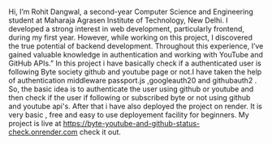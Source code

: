 Hi, I’m Rohit Dangwal, a second-year Computer Science and Engineering student at Maharaja Agrasen Institute of Technology, New Delhi. I developed a strong interest in web development, particularly frontend, during my first year. However, while working on this project, I discovered the true potential of backend development. Throughout this experience, I’ve gained valuable knowledge in authentication and working with YouTube and GitHub APIs.”
In this project i have basically check if a authenticated user is following Byte society github and youtube page or not.I have taken the help of authentication middleware passport.js ,googleauth20 and githubauth2 .
So, the basic idea is to authenticate the user using github or youtube and then check if the user if following or subscribed byte or not using github and youtube api's.
After that i have also deployed the project on render. It is very basic , free and easy to use deployement facility for beginners.
My project is live at https://byte-youtube-and-github-status-check.onrender.com check it out.
